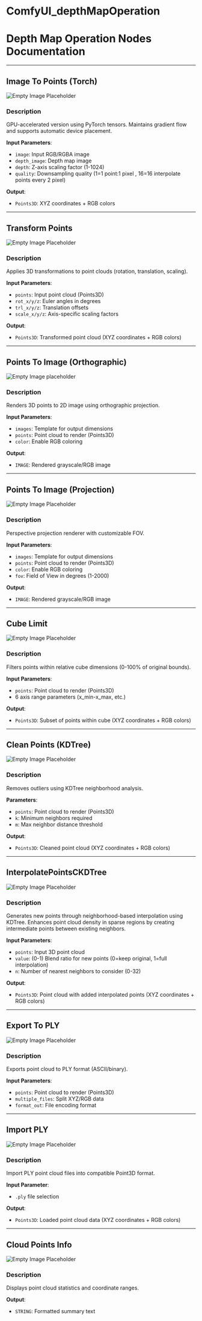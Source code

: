 # ComfyUI_depthMapOperation

# Depth Map Operation Nodes Documentation

---

## Image To Points (Torch)
![Empty Image Placeholder]()
### Description
GPU-accelerated version using PyTorch tensors. Maintains gradient flow and supports automatic device placement.

**Input Parameters**:
- `image`: Input RGB/RGBA image
- `depth_image`: Depth map image
- `depth`: Z-axis scaling factor (1-1024)
- `quality`: Downsampling quality (1=1 point:1 pixel , 16=16 interpolate points every 2 pixel)


**Output**:
- `Points3D`: XYZ coordinates + RGB colors

---

## Transform Points
![Empty Image Placeholder]()
### Description
Applies 3D transformations to point clouds (rotation, translation, scaling).

**Input Parameters**:
- `points`: Input point cloud (Points3D)
- `rot_x/y/z`: Euler angles in degrees
- `trl_x/y/z`: Translation offsets
- `scale_x/y/z`: Axis-specific scaling factors

**Output**:
- `Points3D`: Transformed point cloud (XYZ coordinates + RGB colors)

---

## Points To Image (Orthographic)
![Empty Image placeholder]()
### Description
Renders 3D points to 2D image using orthographic projection.

**Input Parameters**:
- `images`: Template for output dimensions
- `points`: Point cloud to render (Points3D)
- `color`: Enable RGB coloring

**Output**:
- `IMAGE`: Rendered grayscale/RGB image

---

## Points To Image (Projection)
![Empty Image Placeholder]()
### Description
Perspective projection renderer with customizable FOV.

**Input Parameters**:
- `images`: Template for output dimensions
- `points`: Point cloud to render (Points3D)
- `color`: Enable RGB coloring
- `fov`: Field of View in degrees (1-2000)

**Output**: 
- `IMAGE`: Rendered grayscale/RGB image

---

## Cube Limit
![Empty Image Placeholder]()
### Description
Filters points within relative cube dimensions (0-100% of original bounds).

**Input Parameters**:
- `points`: Point cloud to render (Points3D)
- 6 axis range parameters (x_min-x_max, etc.)

**Output**:
- `Points3D`: Subset of points within cube (XYZ coordinates + RGB colors)

---

## Clean Points (KDTree)
![Empty Image Placeholder]()
### Description
Removes outliers using KDTree neighborhood analysis.

**Parameters**:
- `points`: Point cloud to render (Points3D)
- `k`: Minimum neighbors required
- `m`: Max neighbor distance threshold

**Output**:
- `Points3D`: Cleaned point cloud (XYZ coordinates + RGB colors)

---

## InterpolatePointsCKDTree
![Empty Image Placeholder]()
### Description
Generates new points through neighborhood-based interpolation using KDTree. Enhances point cloud density in sparse regions by creating intermediate points between existing neighbors.

**Input Parameters**:
- `points`: Input 3D point cloud
- `value`: (0-1) Blend ratio for new points (0=keep original, 1=full interpolation)
- `n`: Number of nearest neighbors to consider (0-32)

**Output**:
- `Points3D`: Point cloud with added interpolated points (XYZ coordinates + RGB colors)

---

## Export To PLY
![Empty Image Placeholder]()
### Description
Exports point cloud to PLY format (ASCII/binary).

**Input Parameters**:
- `points`: Point cloud to render (Points3D)
- `multiple_files`: Split XYZ/RGB data
- `format_out`: File encoding format

---

## Import PLY
![Empty Image Placeholder]()
### Description
Import PLY point cloud files into compatible Point3D format.

**Input Parameter**:
- `.ply` file selection

**Output**:
- `Points3D`: Loaded point cloud data (XYZ coordinates + RGB colors)

---

## Cloud Points Info
![Empty Image Placeholder]()
### Description
Displays point cloud statistics and coordinate ranges.

**Output**:
- `STRING`: Formatted summary text
